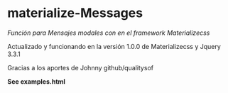 # materialize-Messages

*Función para Mensajes modales con en el framework Materializecss*

Actualizado y funcionando en la versión 1.0.0 de Materializecss y Jquery 3.3.1

Gracias a los aportes de Johnny github/qualitysof


**See examples.html**

